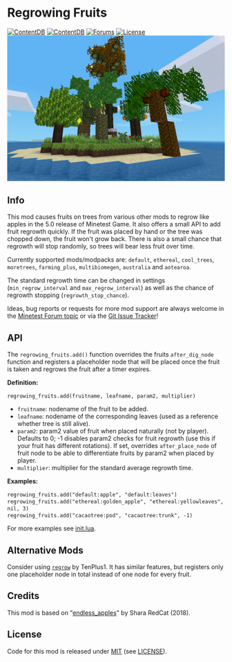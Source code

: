 Regrowing Fruits
===
[![ContentDB](https://content.minetest.net/packages/philipmi/regrowing_fruits/shields/title/)](https://content.minetest.net/packages/philipmi/regrowing_fruits/)
[![ContentDB](https://content.minetest.net/packages/philipmi/regrowing_fruits/shields/downloads/)](https://content.minetest.net/packages/philipmi/regrowing_fruits/stats/)
[![Forums](https://img.shields.io/badge/Forums-Regrowing_Fruits-lightgrey)](https://forum.minetest.net/viewtopic.php?t=24986)
[![License](https://img.shields.io/badge/license-MIT-brightgreen)](#license)
![Screenshot](screenshot.png)

Info
----

This mod causes fruits on trees from various other mods to regrow like apples in the 5.0 release of Minetest Game. It also offers a small API to add fruit regrowth quickly.
If the fruit was placed by hand or the tree was chopped down, the fruit won't grow back. There is also a small chance that regrowth will stop randomly, so trees will bear less fruit over time.

Currently supported mods/modpacks are: `default`, `ethereal`, `cool_trees`, `moretrees`, `farming_plus`, `multibiomegen`, `australia` and `aotearoa`. 

The standard regrowth time can be changed in settings (`min_regrow_interval` and `max_regrow_interval`) as well as the chance of regrowth stopping (`regrowth_stop_chance`).

Ideas, bug reports or requests for more mod support are always welcome in the [Minetest Forum topic](https://forum.minetest.net/viewtopic.php?f=9&t=24986) or via the [Git Issue Tracker](https://git.sp-codes.de/minetest/regrowing_fruits/issues)!

API
----

The `regrowing_fruits.add()` function overrides the fruits `after_dig_node` function and registers a placeholder node that will be placed once the fruit is taken and regrows the fruit after a timer expires.

**Definition:**
```
regrowing_fruits.add(fruitname, leafname, param2, multiplier)
```

* `fruitname`: nodename of the fruit to be added.
* `leafname`: nodename of the corresponding leaves (used as a reference whether tree is still alive).
* `param2`: param2 value of fruit when placed naturally (not by player). Defaults to 0; -1 disables param2 checks for fruit regrowth (use this if your fruit has different rotations). If set, overrides `after_place_node` of fruit node to be able to differentiate fruits by param2 when placed by player.
* `multiplier`: multiplier for the standard average regrowth time.

**Examples:**
```
regrowing_fruits.add("default:apple", "default:leaves")
regrowing_fruits.add("ethereal:golden_apple", "ethereal:yellowleaves", nil, 3)
regrowing_fruits.add("cacaotree:pod", "cacaotree:trunk", -1)
```
For more examples see [init.lua](init.lua).

Alternative Mods
----

Consider using [`regrow`](https://notabug.org/TenPlus1/regrow) by TenPlus1. It has similar features, but registers only one placeholder node in total instead of one node for every fruit.

Credits
----

This mod is based on "[endless_apples](https://github.com/Ezhh/endless_apples)" by Shara RedCat (2018).

License
----

Code for this mod is released under [MIT](https://spdx.org/licenses/MIT.html) (see [LICENSE](LICENSE)).
